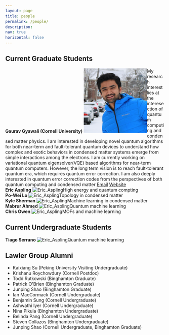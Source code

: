 ```yaml
---
layout: page
title: people
permalink: /people/
description: 
nav: true
horizontal: false
---
```


## Current Graduate Students

<div style="clear: both;">
  <div style="float: left; margin-right 1em;">
   <b>Gaurav Gyawali (Cornell University)</b>
  <img src="/assets/img/Gaurav_Gyawali.jpg" alt="Gaurav Gyawali" width="200"/>
  </div>
  <div>
    My research interest lies at the interesection of quantum computing and condensed matter physics. 
    I am interested in developing novel quantum algorithms for both near-term and fault-tolerant quantum devices 
    to understand how complex and exotic behaviors in condensed matter systems emerge from simple interactions 
    among the electrons. I am currently working on variational quantum eigensolver(VQE) based algorithms for 
    near-term quantum computers. However, the long term vision is to reach fault-tolerant quantum era, which 
    requires quantum error correction. I am also deeply interested in quantum error correction codes from the 
    perspectives of both quantum computing and condensed matter <a href="mailto: gg454@cornell.edu">Email</a> <a href="https://www.gauravgyawali.com">Website</a>
  </div>
</div>

<div style="clear: both;">
  <div style="float: left; margin-right 1em;">
   <b>Eric Aspling</b>
  <img src="/assets/img/Eric_Aspling.jpg" alt="Eric_Aspling" width="200"/>
  </div>
  <div>
   High energy and quantum compting
  </div>
</div>

<div style="clear: both;">
  <div style="float: left; margin-right 1em;">
   <b>Po-Wei Lo</b>
  <img src="/assets/img/PoWei_lo.jpg" alt="Eric_Aspling" width="200"/>
  </div>
  <div>
   Topology in condensed matter  
  </div>
</div>

<div style="clear: both;">
  <div style="float: left; margin-right 1em;">
   <b>Kyle Sherman</b>
  <img src="/assets/img/Eric_Aspling.jpg" alt="Eric_Aspling" width="200"/>
  </div>
  <div>
   Machine learning in condensed matter
  </div>
</div>

<div style="clear: both;">
  <div style="float: left; margin-right 1em;">
   <b>Mabrur Ahmed</b>
  <img src="/assets/img/Eric_Aspling.jpg" alt="Eric_Aspling" width="200"/>
  </div>
  <div>
  Quantum machine learning
  </div>
</div>

<div style="clear: both;">
  <div style="float: left; margin-right 1em;">
   <b>Chris Owen</b>
  <img src="/assets/img/Eric_Aspling.jpg" alt="Eric_Aspling" width="200"/>
  </div>
  <div>
  MOFs and machine learning
  </div>
</div>

## Current Undergraduate Students
<div style="clear: both;">
  <div style="float: left; margin-right 1em;">
   <b>Tiago Serrano</b>
  <img src="/assets/img/Eric_Aspling.jpg" alt="Eric_Aspling" width="200"/>
  </div>
  <div>
  Quantum machine learning
  </div>
</div>


## Lawler Group Alumni
- Kaixiang Su (Peking University Visiting Undergraduate)
- Krishanu Roychowdury (Cornell Postdoc)
- Todd Rutkowski (Binghamton Graduate)
- Patrick O'Brien (Binghamton Graduate)
- Junping Shao (Binghamton Graduate)
- Ian MacCormack (Cornell Undergraduate)
- Benjamin Sung (Cornell Undergraduate)
- Ashwathi Iyer (Cornell Undergraduate)
- Nina Pikula (Binghamton Undergraduate)
- Belinda Pang (Cornell Undergraduate)
- Steven Collazos (Binghamton Undergraduate)
- Junping Shao (Cornell Undergraduate, Binghamton Graduate)
